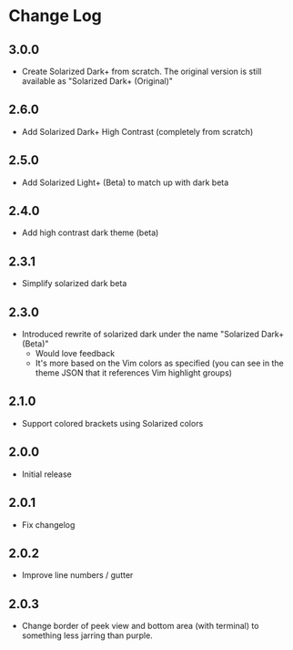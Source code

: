 # Change Log

## 3.0.0

- Create Solarized Dark+ from scratch. The original version is still available as "Solarized Dark+ (Original)"

## 2.6.0

- Add Solarized Dark+ High Contrast (completely from scratch)

## 2.5.0

- Add Solarized Light+ (Beta) to match up with dark beta

## 2.4.0

- Add high contrast dark theme (beta)

## 2.3.1

- Simplify solarized dark beta

## 2.3.0

- Introduced rewrite of solarized dark under the name "Solarized Dark+ (Beta)"
  - Would love feedback
  - It's more based on the Vim colors as specified (you can see in the theme JSON that it references Vim highlight groups)

## 2.1.0

- Support colored brackets using Solarized colors

## 2.0.0

- Initial release

## 2.0.1

- Fix changelog

## 2.0.2

- Improve line numbers / gutter

## 2.0.3

- Change border of peek view and bottom area (with terminal) to something less jarring than purple.
